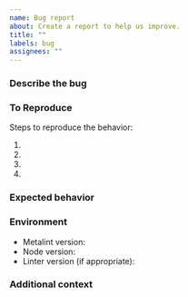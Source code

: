 ```yaml
---
name: Bug report
about: Create a report to help us improve.
title: ""
labels: bug
assignees: ""
---
```


### Describe the bug

<!-- A clear and concise description of what the bug is. -->

### To Reproduce

Steps to reproduce the behavior:

1. <!-- Use configuration '...' -->
2. <!-- Create file '...' -->
3. <!-- Run Metalint. -->
4. <!-- ... -->

### Expected behavior

<!-- A clear and concise description of what you expected to happen. -->

### Environment

- Metalint version<!-- e.g. 0.16.0 -->:
- Node version<!-- e.g. v20.12.0 -->:
- Linter version (if appropriate)<!-- e.g. eslint 8.57.0 -->:

### Additional context

<!-- Add any other context about the problem here. -->
